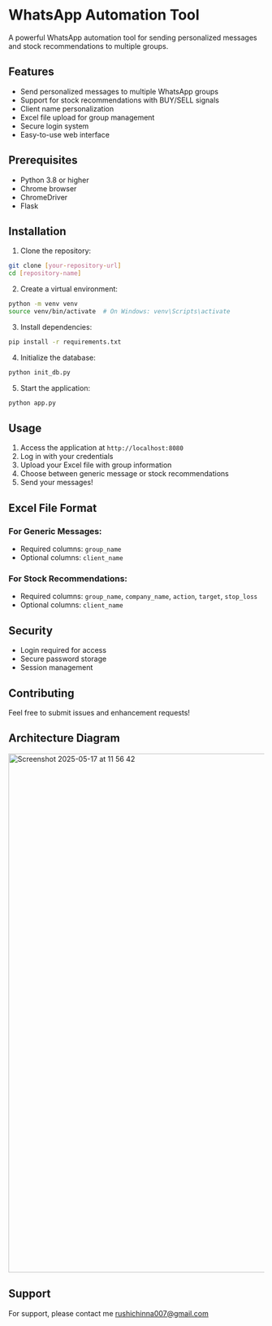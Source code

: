 # WhatsApp Automation Tool

A powerful WhatsApp automation tool for sending personalized messages and stock recommendations to multiple groups.

## Features

- Send personalized messages to multiple WhatsApp groups
- Support for stock recommendations with BUY/SELL signals
- Client name personalization
- Excel file upload for group management
- Secure login system
- Easy-to-use web interface

## Prerequisites

- Python 3.8 or higher
- Chrome browser
- ChromeDriver
- Flask

## Installation

1. Clone the repository:
```bash
git clone [your-repository-url]
cd [repository-name]
```

2. Create a virtual environment:
```bash
python -m venv venv
source venv/bin/activate  # On Windows: venv\Scripts\activate
```

3. Install dependencies:
```bash
pip install -r requirements.txt
```

4. Initialize the database:
```bash
python init_db.py
```

5. Start the application:
```bash
python app.py
```

## Usage

1. Access the application at `http://localhost:8080`
2. Log in with your credentials
3. Upload your Excel file with group information
4. Choose between generic message or stock recommendations
5. Send your messages!

## Excel File Format

### For Generic Messages:
- Required columns: `group_name`
- Optional columns: `client_name`

### For Stock Recommendations:
- Required columns: `group_name`, `company_name`, `action`, `target`, `stop_loss`
- Optional columns: `client_name`

## Security

- Login required for access
- Secure password storage
- Session management

## Contributing

Feel free to submit issues and enhancement requests!

## Architecture Diagram
<img width="1020" alt="Screenshot 2025-05-17 at 11 56 42" src="https://github.com/user-attachments/assets/1249ef7c-f915-488a-bcc7-0fc27c03c559" />


## Support

For support, please contact me rushichinna007@gmail.com
